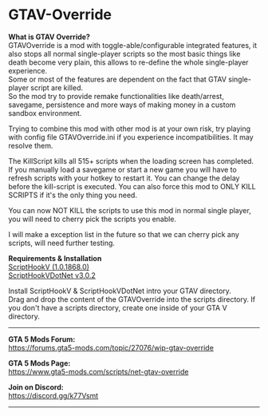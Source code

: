 # GTAV-Override  
  
**What is GTAV Override?**  
GTAVOverride is a mod with toggle-able/configurable integrated features, it also stops all normal single-player scripts so the most basic things like death become very plain, this allows to re-define the whole single-player experience.  
Some or most of the features are dependent on the fact that GTAV single-player script are killed.  
So the mod try to provide remake functionalities like death/arrest, savegame, persistence and more ways of making money in a custom sandbox environment.  
  
Trying to combine this mod with other mod is at your own risk, try playing with config file GTAVOverride.ini if you experience incompatibilities. It may resolve them.  
  
The KillScript kills all 515+ scripts when the loading screen has completed. If you manually load a savegame or start a new game you will have to refresh scripts with your hotkey to restart it. You can change the delay before the kill-script is executed. You can also force this mod to ONLY KILL SCRIPTS if it's the only thing you need.  
  
You can now NOT KILL the scripts to use this mod in normal single player, you will need to cherry pick the scripts you enable.  
  
I will make a exception list in the future so that we can cherry pick any scripts, will need further testing.  
  
**Requirements & Installation**  
[ScriptHookV (1.0.1868.0)](http://www.dev-c.com/gtav/scripthookv/)  
[ScriptHookVDotNet v3.0.2 ](https://github.com/crosire/scripthookvdotnet/releases)  
  
Install ScriptHookV & ScriptHookVDotNet intro your GTAV directory.  
Drag and drop the content of the GTAVOverride into the scripts directory. If you don't have a scripts directory, create one inside of your GTA V directory.  
  
***
  
**GTA 5 Mods Forum:**  
https://forums.gta5-mods.com/topic/27076/wip-gtav-override

**GTA 5 Mods Page:**  
https://www.gta5-mods.com/scripts/net-gtav-override

**Join on Discord:**  
https://discord.gg/k77Vsmt

***

